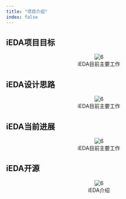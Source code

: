 ```yaml
---
title: "项目介绍"
index: false
---
```


## **iEDA项目目标**

<center><img src="/res/images/project/ieda_obj.png" alt="6" style="zoom:100%;"/></center>
<center>iEDA目前主要工作</center>

## **iEDA设计思路**

<center><img src="/res/images/project/ieda_idea.png" alt="6" style="zoom:100%;"/></center>
<center>iEDA目前主要工作</center>

## **iEDA当前进展**
<center><img src="/res/images/aieda/ieda.png" alt="6" style="zoom:100%;"/></center>
<center>iEDA目前主要工作</center>


## **iEDA开源**
<center><img src="/res/images/tools/tool/ieda_intro.png" alt="6" style="zoom:100%;"/></center>
<center>iEDA介绍</center>


